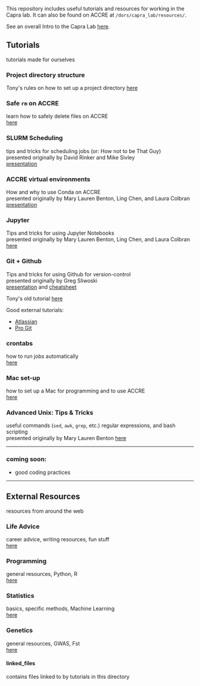 This repository includes useful tutorials and resources for working in the Capra lab. It can also be found on ACCRE at ```/dors/capra_lab/resources/```.

See an overall Intro to the Capra Lab [here](https://github.com/CapraLab/resources/blob/master/WelcomeInfo.md).

## Tutorials
tutorials made for ourselves

### Project directory structure
Tony's rules on how to set up a project directory
[here](https://github.com/CapraLab/resources/blob/master/tutorials/directory_structure.md)

### Safe ```rm``` on ACCRE
learn how to safely delete files on ACCRE\
[here](https://github.com/CapraLab/resources/blob/master/tutorials/safer_rm.md)

### SLURM Scheduling
tips and tricks for scheduling jobs (or: How not to be That Guy)\
presented originally by David Rinker and Mike Sivley\
[presentation](https://github.com/CapraLab/resources/blob/master/tutorials/slurm_scheduling.pdf)

### ACCRE virtual environments
How and why to use Conda on ACCRE\
presented originally by Mary Lauren Benton, Ling Chen, and Laura Colbran\
[presentation](https://github.com/CapraLab/resources/blob/master/tutorials/ACCRE_Environments.pdf)

### Jupyter
Tips and tricks for using Jupyter Notebooks\
presented originally by Mary Lauren Benton, Ling Chen, and Laura Colbran\
[here](http://nbviewer.jupyter.org/github/CapraLab/resources/blob/master/tutorials/jupyter_tutorial/jupyter_tutorial.html)

### Git + Github 
Tips and tricks for using Github for version-control\
presented originally by Greg Sliwoski\
[presentation](https://github.com/CapraLab/resources/blob/master/tutorials/git_github_tutorial/giterdone_git_tutorial.pdf) and [cheatsheet](https://github.com/CapraLab/resources/blob/master/tutorials/git_github_tutorial/git-cheatsheet.pdf)

Tony's old tutorial [here](https://github.com/CapraLab/resources/blob/master/tutorials/git_github_tutorial/capra_git_tutorial.txt)

Good external tutorials:
- [Atlassian](https://www.atlassian.com/git/tutorials/)
- [Pro Git](http://git-scm.com/book/en/v2/)

### crontabs
how to run jobs automatically\
[here](https://github.com/CapraLab/resources/blob/master/tutorials/crontabs.md)

### Mac set-up
how to set up a Mac for programming and to use ACCRE\
[here](https://github.com/CapraLab/resources/blob/master/tutorials/setup_Mac.md)

### Advanced Unix: Tips & Tricks
useful commands (`sed`, `awk`, `grep`, etc.) regular expressions, and bash scripting\
presented originally by Mary Lauren Benton
[here](https://github.com/CapraLab/resources/blob/master/tutorials/adv_unix_tutorial/bin/AdvancedUnixTutorial.ipynb)

----
### coming soon:
- good coding practices

-----
## External Resources
resources from around the web

### Life Advice
career advice, writing resources, fun stuff\
[here](https://github.com/CapraLab/resources/blob/master/external_resources/life_advice.md)

### Programming
general resources, Python, R\
[here](https://github.com/CapraLab/resources/blob/master/external_resources/programming.md)

### Statistics
basics, specific methods, Machine Learning\
[here](https://github.com/CapraLab/resources/blob/master/external_resources/statistics.md)

### Genetics
general resources, GWAS, Fst\
[here](https://github.com/CapraLab/resources/blob/master/external_resources/genetics.md)

#### linked_files
contains files linked to by tutorials in this directory
